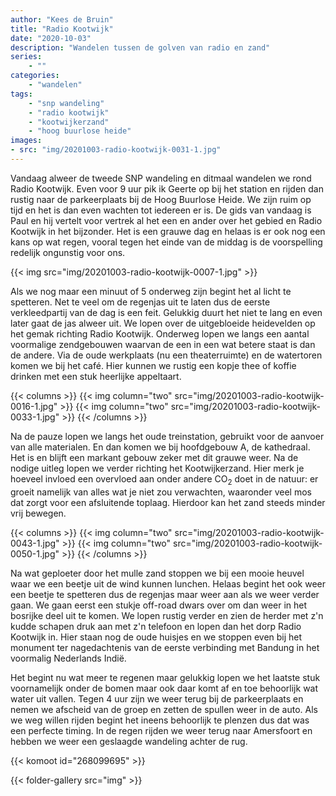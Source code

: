 ```yaml
---
author: "Kees de Bruin"
title: "Radio Kootwijk"
date: "2020-10-03"
description: "Wandelen tussen de golven van radio en zand"
series:
    - ""
categories:
    - "wandelen"
tags:
    - "snp wandeling"
    - "radio kootwijk"
    - "kootwijkerzand"
    - "hoog buurlose heide"
images:
- src: "img/20201003-radio-kootwijk-0031-1.jpg"
---
```


Vandaag alweer de tweede SNP wandeling en ditmaal wandelen we rond Radio Kootwijk. Even voor 9 uur pik ik Geerte op bij het station en rijden dan rustig naar de parkeerplaats bij de Hoog Buurlose Heide. We zijn ruim op tijd en het is dan even wachten tot iedereen er is. De gids van vandaag is Paul en hij vertelt voor vertrek al het een en ander over het gebied en Radio Kootwijk in het bijzonder. Het is een grauwe dag en helaas is er ook nog een kans op wat regen, vooral tegen het einde van de middag is de voorspelling redelijk ongunstig voor ons.

{{< img src="img/20201003-radio-kootwijk-0007-1.jpg" >}}

Als we nog maar een minuut of 5 onderweg zijn begint het al licht te spetteren. Net te veel om de regenjas uit te laten dus de eerste verkleedpartij van de dag is een feit. Gelukkig duurt het niet te lang en even later gaat de jas alweer uit. We lopen over de uitgebloeide heidevelden op het gemak richting Radio Kootwijk. Onderweg lopen we langs een aantal voormalige zendgebouwen waarvan de een in een wat betere staat is dan de andere. Via de oude werkplaats (nu een theaterruimte) en de watertoren komen we bij het café. Hier kunnen we rustig een kopje thee of koffie drinken met een stuk heerlijke appeltaart.

{{< columns >}}
{{< img column="two" src="img/20201003-radio-kootwijk-0016-1.jpg" >}}
{{< img column="two" src="img/20201003-radio-kootwijk-0033-1.jpg" >}}
{{< /columns >}}

Na de pauze lopen we langs het oude treinstation, gebruikt voor de aanvoer van alle materialen. En dan komen we bij hoofdgebouw A, de kathedraal. Het is en blijft een markant gebouw zeker met dit grauwe weer. Na de nodige uitleg lopen we verder richting het Kootwijkerzand. Hier merk je hoeveel invloed een overvloed aan onder andere CO<sub>2</sub> doet in de natuur: er groeit namelijk van alles wat je niet zou verwachten, waaronder veel mos dat zorgt voor een afsluitende toplaag. Hierdoor kan het zand steeds minder vrij bewegen.

{{< columns >}}
{{< img column="two" src="img/20201003-radio-kootwijk-0043-1.jpg" >}}
{{< img column="two" src="img/20201003-radio-kootwijk-0050-1.jpg" >}}
{{< /columns >}}

Na wat geploeter door het mulle zand stoppen we bij een mooie heuvel waar we een beetje uit de wind kunnen lunchen. Helaas begint het ook weer een beetje te spetteren dus de regenjas maar weer aan als we weer verder gaan. We gaan eerst een stukje off-road dwars over om dan weer in het bosrijke deel uit te komen. We lopen rustig verder en zien de herder met z'n kudde schapen druk aan met z'n telefoon en lopen dan het dorp Radio Kootwijk in. Hier staan nog de oude huisjes en we stoppen even bij het monument ter nagedachtenis van de eerste verbinding met Bandung in het voormalig Nederlands Indië.

Het begint nu wat meer te regenen maar gelukkig lopen we het laatste stuk voornamelijk onder de bomen maar ook daar komt af en toe behoorlijk wat water uit vallen. Tegen 4 uur zijn we weer terug bij de parkeerplaats en nemen we afscheid van de groep en zetten de spullen weer in de auto. Als we weg willen rijden begint het ineens behoorlijk te plenzen dus dat was een perfecte timing. In de regen rijden we weer terug naar Amersfoort en hebben we weer een geslaagde wandeling achter de rug.

{{< komoot id="268099695" >}}

{{< folder-gallery src="img" >}}